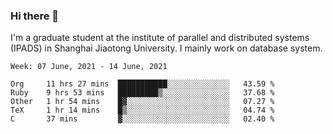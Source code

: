 ### Hi there 👋

I'm a graduate student at the institute of parallel and distributed systems (IPADS) in Shanghai Jiaotong University. I mainly work on database system.

<!--START_SECTION:waka-->
```text
Week: 07 June, 2021 - 14 June, 2021

Org     11 hrs 27 mins  ███████████░░░░░░░░░░░░░░   43.59 % 
Ruby    9 hrs 53 mins   █████████▒░░░░░░░░░░░░░░░   37.68 % 
Other   1 hr 54 mins    █▓░░░░░░░░░░░░░░░░░░░░░░░   07.27 % 
TeX     1 hr 14 mins    █▒░░░░░░░░░░░░░░░░░░░░░░░   04.74 % 
C       37 mins         ▓░░░░░░░░░░░░░░░░░░░░░░░░   02.40 % 
```
<!--END_SECTION:waka-->

<!--
**yqmmm/yqmmm** is a ✨ _special_ ✨ repository because its `README.md` (this file) appears on your GitHub profile.

Here are some ideas to get you started:

- 🔭 I’m currently working on ...
- 🌱 I’m currently learning ...
- 👯 I’m looking to collaborate on ...
- 🤔 I’m looking for help with ...
- 💬 Ask me about ...
- 📫 How to reach me: ...
- 😄 Pronouns: ...
- ⚡ Fun fact: ...
-->
